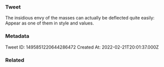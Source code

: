 ### Tweet
The insidious envy of the masses can actually be deflected quite easily: Appear as one of them in style and values.

### Metadata
Tweet ID: 1495851220644286472
Created At: 2022-02-21T20:01:37.000Z

### Related

